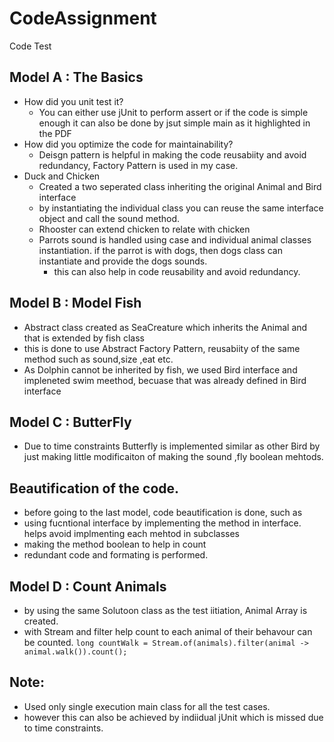 # CodeAssignment

Code Test



## Model A : The Basics 

- How did you unit test it?
  - You can either use jUnit to perform assert or if the code is simple enough it can also be done by jsut simple main as it highlighted in the PDF
- How did you optimize the code for maintainability?
  - Deisgn pattern is helpful in making the code reusabiity and avoid redundancy, Factory Pattern is used in my case. 
- Duck and Chicken
  - Created a two seperated class inheriting the original Animal and Bird interface 
  - by instantiating the individual class you can reuse the same interface object and call the sound method.
  - Rhooster can extend chicken to relate with chicken 
  - Parrots sound is handled using case and individual animal classes instantiation. if the parrot is with dogs, then dogs class can instantiate and provide the dogs sounds.
    - this can also help in code reusability and avoid redundancy.
  
## Model B : Model Fish

- Abstract class created as SeaCreature which inherits the Animal and that is extended by fish class
 - this is done to use Abstract Factory Pattern, reusabiity of the same method such as sound,size ,eat etc.
- As Dolphin cannot be inherited by fish, we used Bird interface and impleneted swim meethod, becuase that was already defined in Bird interface 


 ## Model C : ButterFly
 - Due to time constraints Butterfly is implemented similar as other Bird by just making little modificaiton of making the sound ,fly boolean mehtods. 
 
 ## Beautification of the code.
 - before going to the last model, code beautification is done, such as
  - using fucntional interface by implementing the method in interface. helps avoid implmenting each mehtod in subclasses
  - making the method boolean to help in count 
  - redundant code and formating is performed.
  
 ## Model D : Count Animals
 - by using the same Solutoon class as the test iitiation, Animal Array is created.
 - with Stream and filter help count to each animal of their behavour can be counted. 
     `long countWalk = Stream.of(animals).filter(animal -> animal.walk()).count();`

## Note: 
- Used only single execution main class for all the test cases.
- however this can also be achieved by indiidual jUnit which is missed due to time constraints.  
      
      
